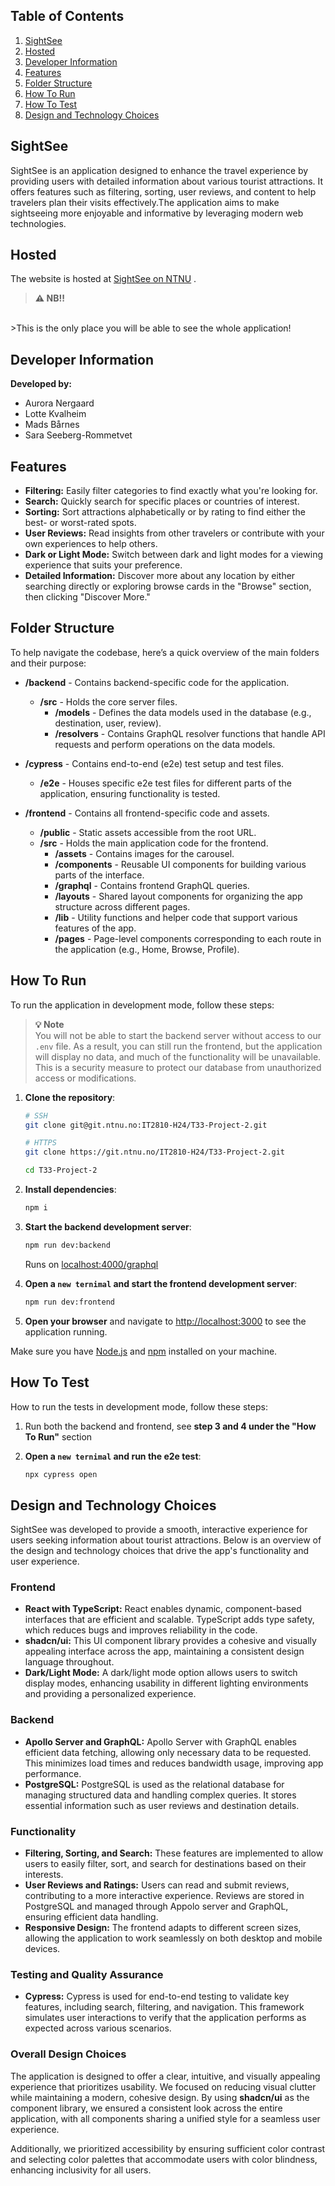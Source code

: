 ## Table of Contents

1. [SightSee](#sightsee)
2. [Hosted](#hosted)
3. [Developer Information](#developer-information)
4. [Features](#features)
5. [Folder Structure](#folder-structure)
5. [How To Run](#how-to-run)
6. [How To Test](#how-to-test)
7. [Design and Technology Choices](#design-and-technology-choices)


## SightSee

SightSee is an application designed to enhance the travel experience by providing users with detailed information about various tourist attractions. It offers features such as filtering, sorting, user reviews, and content to help travelers plan their visits effectively.The application aims to make sightseeing more enjoyable and informative by leveraging modern web technologies.

## Hosted

The website is hosted at
[SightSee on NTNU](http://it2810-33.idi.ntnu.no/project2/) .

> **⚠ NB!!**
</br>
>This is the only place you will be able to see the whole application!

## Developer Information

**Developed by:**

- Aurora Nergaard
- Lotte Kvalheim
- Mads Bårnes
- Sara Seeberg-Rommetvet

## Features

- **Filtering:** Easily filter categories to find exactly what you're looking for.
- **Search:** Quickly search for specific places or countries of interest.
- **Sorting:** Sort attractions alphabetically or by rating to find either the best- or worst-rated spots.
- **User Reviews:** Read insights from other travelers or contribute with your own experiences to help others.
- **Dark or Light Mode:** Switch between dark and light modes for a viewing experience that suits your preference.
- **Detailed Information:** Discover more about any location by either searching directly or exploring browse cards in the "Browse" section, then clicking "Discover More."

## Folder Structure

To help navigate the codebase, here’s a quick overview of the main folders and their purpose:

- **/backend** - Contains backend-specific code for the application.
  - **/src** - Holds the core server files.
    - **/models** - Defines the data models used in the database (e.g., destination, user, review).
    - **/resolvers** - Contains GraphQL resolver functions that handle API requests and perform operations on the data models.

- **/cypress** - Contains end-to-end (e2e) test setup and test files.
  - **/e2e** - Houses specific e2e test files for different parts of the application, ensuring functionality is tested.

- **/frontend** - Contains all frontend-specific code and assets.
  - **/public** - Static assets accessible from the root URL.
  - **/src** - Holds the main application code for the frontend.
    - **/assets** - Contains images for the carousel.
    - **/components** - Reusable UI components for building various parts of the interface.
    - **/graphql** - Contains frontend GraphQL queries.
    - **/layouts** - Shared layout components for organizing the app structure across different pages.
    - **/lib** - Utility functions and helper code that support various features of the app.
    - **/pages** - Page-level components corresponding to each route in the application (e.g., Home, Browse, Profile).

## How To Run

To run the application in development mode, follow these steps:

> **💡 Note** </br>
> You will not be able to start the backend server without access to our `.env` file. As a result, you can still run the frontend, but the application will display no data, and much of the functionality will be unavailable. This is a security measure to protect our database from unauthorized access or modifications.

1. **Clone the repository**:

    ```bash
    # SSH
    git clone git@git.ntnu.no:IT2810-H24/T33-Project-2.git

    # HTTPS
    git clone https://git.ntnu.no/IT2810-H24/T33-Project-2.git

    cd T33-Project-2
    ```

2. **Install dependencies**:

    ```bash
    npm i
    ```

3. **Start the backend development server**:

    ```bash
    npm run dev:backend
    ```

    Runs on [localhost:4000/graphql](localhost:4000/graphql)

4. **Open a `new ternimal` and start the frontend development server**:

    ```bash
    npm run dev:frontend
    ```

5. **Open your browser** and navigate to [http://localhost:3000](http://localhost:3000) to see the application running.

Make sure you have [Node.js](https://nodejs.org/) and [npm](https://www.npmjs.com/) installed on your machine.

## How To Test

How to run the tests in development mode, follow these steps:

 1. Run both the backend and frontend,
 see **step 3 and 4 under the "How To Run"** section
 2. **Open a `new ternimal` and run the e2e test**:

    ```bash
    npx cypress open
    ```
    


## Design and Technology Choices

SightSee was developed to provide a smooth, interactive experience for users seeking information about tourist attractions. Below is an overview of the design and technology choices that drive the app's functionality and user experience.

### Frontend

- **React with TypeScript:** React enables dynamic, component-based interfaces that are efficient and scalable. TypeScript adds type safety, which reduces bugs and improves reliability in the code.
- **shadcn/ui:** This UI component library provides a cohesive and visually appealing interface across the app, maintaining a consistent design language throughout.
- **Dark/Light Mode:** A dark/light mode option allows users to switch display modes, enhancing usability in different lighting environments and providing a personalized experience.

### Backend

- **Apollo Server and GraphQL:** Apollo Server with GraphQL enables efficient data fetching, allowing only necessary data to be requested. This minimizes load times and reduces bandwidth usage, improving app performance.
- **PostgreSQL:** PostgreSQL is used as the relational database for managing structured data and handling complex queries. It stores essential information such as user reviews and destination details.

### Functionality

- **Filtering, Sorting, and Search:** These features are implemented to allow users to easily filter, sort, and search for destinations based on their interests.
- **User Reviews and Ratings:** Users can read and submit reviews, contributing to a more interactive experience. Reviews are stored in PostgreSQL and managed through Appolo server and GraphQL, ensuring efficient data handling.
- **Responsive Design:** The frontend adapts to different screen sizes, allowing the application to work seamlessly on both desktop and mobile devices.

### Testing and Quality Assurance

- **Cypress:** Cypress is used for end-to-end testing to validate key features, including search, filtering, and navigation. This framework simulates user interactions to verify that the application performs as expected across various scenarios.

  
### Overall Design Choices

The application is designed to offer a clear, intuitive, and visually appealing experience that prioritizes usability. We focused on reducing visual clutter while maintaining a modern, cohesive design. By using **shadcn/ui** as the component library, we ensured a consistent look across the entire application, with all components sharing a unified style for a seamless user experience.

Additionally, we prioritized accessibility by ensuring sufficient color contrast and selecting color palettes that accommodate users with color blindness, enhancing inclusivity for all users.